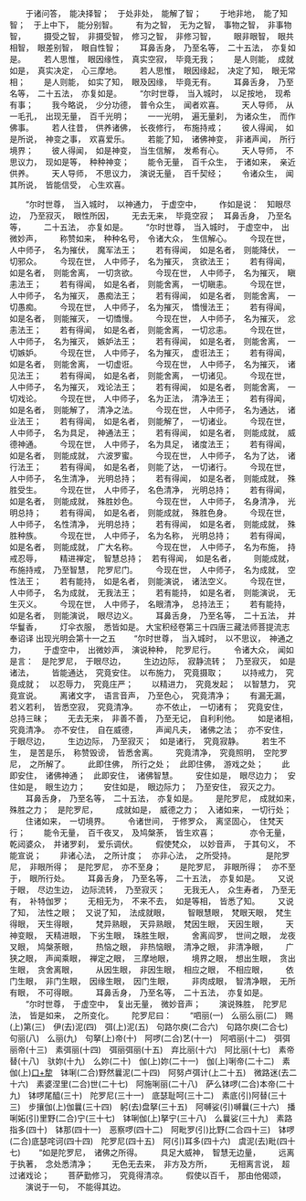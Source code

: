 <!-- { "loadSidebar": true } -->
　　于诸问答，　能决择智；　于处非处，　能解了智；
　　于地非地，　能了知智；　于上中下，　能分别智。
　　有为之智，　无为之智，　事物之智，　非事物智，
　　摄受之智，　非摄受智，　修习之智，　非修习智，
　　眼非眼智，　眼共相智，　眼差别智，　眼自性智；
　　耳鼻舌身，　乃至名等，　二十五法，　亦复如是。
　　若人思惟，　眼因缘性，　真实空寂，　毕竟无我；
　　是人则能，　成就如是，　真实决定，　心三摩地。
　　若人思惟，　眼因缘起，　决定了知，　眼无常相；
　　是人则能，　如实了知，　眼及因缘，　毕竟无有。
　　耳鼻舌身，　乃至名等，　二十五法，　亦复如是。
　　“尔时世尊，　当入城时，　以足按地，　现希有事；
　　我今略说，　少分功德，　普令众生，　闻者欢喜。
　　天人导师，　从一毛孔，　出现无量，　百千光明；
　　一一光明，　遍无量刹，　为诸众生，　而作佛事。
　　若人往昔，　供养诸佛，　长夜修行，　布施持戒；
　　彼人得闻，　如是所说，　神变之事，　欢喜爱乐。
　　若能了知，　诸佛神变，　非诸声闻，　所行境界；
　　彼人得闻，　如是神变，　当生信解，　发希有心。
　　天人导师，　不思议力，　现如是等，　种种神变；
　　能令无量，　百千众生，　于诸如来，　亲近供养。
　　天人导师，　不思议力，　演说无量，　百千契经；
　　令诸众生，　闻其所说，　皆能信受，　心生欢喜。

　　“尔时世尊，　当入城时，　以神通力，　于虚空中，
　　作如是说：　知眼尽边，　乃至寂灭，　眼性所因，
　　无去无来，　毕竟空寂；　耳鼻舌身，　乃至名等，
　　二十五法，　亦复如是。
　　“尔时世尊，　当入城时，　于虚空中，　出微妙声，
　　称赞如来，　种种名号，　令诸大众，　生信解心。
　　今现在世，　人中师子，　名为摧伏，　魔军法王；
　　若有得闻，　如是名者，　则能降伏，　一切邪众。
　　今现在世，　人中师子，　名为摧灭，　贪欲法王；
　　若有得闻，　如是名者，　则能舍离，　一切贪欲。
　　今现在世，　人中师子，　名为摧灭，　瞋恚法王；
　　若有得闻，　如是名者，　则能舍离，　一切瞋恚。
　　今现在世，　人中师子，　名为摧灭，　愚痴法王；
　　若有得闻，　如是名者，　则能舍离，　一切愚痴。
　　今现在世，　人中师子，　名为摧灭，　憍慢法王；
　　若有得闻，　如是名者，　则能摧灭，　一切憍慢。
　　今现在世，　人中师子，　名为摧灭，　忿恚法王；
　　若有得闻，　如是名者，　则能舍离，　一切忿恚。
　　今现在世，　人中师子，　名为摧灭，　嫉妒法王；
　　若有得闻，　如是名者，　则能舍离，　一切嫉妒。
　　今现在世，　人中师子，　名为摧灭，　虚诳法王；
　　若有得闻，　如是名者，　则能舍离，　一切虚诳。
　　今现在世，　人中师子，　名为摧灭，　诸见法王；
　　若有得闻，　如是名者，　则能舍离，　一切诸见。
　　今现在世，　人中师子，　名为摧灭，　戏论法王；
　　若有得闻，　如是名者，　则能舍离，　一切戏论。
　　今现在世，　人中师子，　名为正法，　清净法王；
　　若有得闻，　如是名者，　则能解了，　清净之法。
　　今现在世，　人中师子，　名为通达，　诸业法王；
　　若有得闻，　如是名者，　则能解了，　一切诸业。
　　今现在世，　人中师子，　名为具足，　神通法王；
　　若有得闻，　如是名者，　则能成就，　威德神通。
　　今现在世，　人中师子，　名为具足，　诸度法王；
　　若有得闻，　如是名者，　则能成就，　六波罗蜜。
　　今现在世，　人中师子，　名为了达，　诸行法王；
　　若有得闻，　如是名者，　则能了达，　一切诸行。
　　今现在世，　人中师子，　名生清净，　光明总持；
　　若有得闻，　如是名者，　则能成就，　殊胜受生。
　　今现在世，　人中师子，　名色清净，　光明总持；
　　若有得闻，　如是名者，　则能成就，　殊胜妙色。
　　今现在世，　人中师子，　名身清净，　光明总持；
　　若有得闻，　如是名者，　则能成就，　殊胜色身。
　　今现在世，　人中师子，　名性清净，　光明总持；
　　若有得闻，　如是名者，　则能成就，　殊胜种族。
　　今现在世，　人中师子，　名为名称，　光明总持；
　　若有得闻，　如是名者，　则能成就，　广大名称。
　　今现在世，　人中师子，　名为布施，　持戒忍辱，
　　精进禅定，　智慧总持；　若有得闻，　如是名者，
　　则能成就，　布施持戒，　乃至智慧，　陀罗尼门。
　　今现在世，　人中师子，　名为成就，　空性法王；
　　若有能持，　如是名者，　则能演说，　诸法空义。
　　今现在世，　人中师子，　名为成就，　无我法王；
　　若有能持，　如是名者，　则能演说，　无生灭义。
　　今现在世，　人中师子，　名眼清净，　总持法王；
　　若有能持，　如是名者，　则能演说，　眼尽边义。
　　耳鼻舌身，　乃至名等，　二十五法，　并华鬘香，
　　灯伞衣服，　悉皆如是。
大宝积经卷第三十四唐三藏法师菩提流志奉诏译
出现光明会第十一之五
　　“尔时世尊，　当入城时，　以不思议，　神通之力，
　　于虚空中，　出微妙声，　演说种种，　陀罗尼行。
　　令诸大众，　闻如是言：　是陀罗尼，　于眼尽边，
　　生边边际，　寂静流转；　乃至寂灭，　如是诸法，
　　皆能通达，　究竟安住。　以布施力，　究竟摄取；
　　以持戒力，　究竟成就；　以忍辱力，　究竟庄严；
　　以精进力，　究竟发起；　以智慧力，　究竟宣说。
　　离诸文字，　语言音声，　乃至色心，　究竟清净；
　　有漏无漏，　若义若利，　皆悉空寂，　究竟清净。
　　亦不依止，　一切诸有；　究竟安住，　总持三昧；
　　无去无来，　非善不善，　乃至无记，　自利利他。
　　如是诸相，　究竟清净。　亦不安住，　自在威德，
　　声闻凡夫，　诸佛之法；　亦不安住，　于眼尽边，
　　生边边际，　乃至寂灭；　如是诸行，　究竟寂静。
　　若生不生，　是苦是乐，　称赞毁谤，　皆悉舍离。
　　究竟清净，　究竟照明，　空陀罗尼，　之所解了。
　　此即住佛，　所行之处；　此即住佛，　游戏之处；
　　此即安住，　诸佛神通；　此即安住，　诸佛智慧。
　　安住如是，　眼尽边力；　安住如是，　眼生边力；
　　安住如是，　眼边际力；　乃至安住，　寂灭之力。
　　耳鼻舌身，　乃至名等，　二十五法，　亦复如是。
　　是陀罗尼，　成就如来，　殊胜之力；　是陀罗尼，
　　成就如是，　威德之力；　入诸如来，　一切行处；
　　住诸如来，　一切境界。
　　令诸世间，　于修罗众，　离坚固心，　住梵天行；
　　能令无量，　百千夜叉，　及鸠槃荼，　皆生欢喜；　　
　　亦令无量，　乾闼婆众，　并诸罗刹，　爱乐调伏。
　　假使梵众，　以妙音声，　于其句义，　不能宣说；
　　非诸心法，　之所计度；　亦非心法，　之所受持。　　
　　是陀罗尼，　非眼所得；　是陀罗尼，　亦不至身；
　　是陀罗尼，　非眼所得；　亦不至于，　眼所行处。
　　耳鼻舌身，　乃至名等，　二十五法，　亦复如是。
　　又说于眼，　尽边生边，　边际流转，　乃至寂灭；
　　无我无人，　众生寿者，　乃至无有，　补特伽罗；
　　无相无为，　不来不去，　如是等相，　皆悉了知。
　　又说了知，　法性之眼；　又说了知，　法成就眼，
　　智眼慧眼，　梵眼天眼，　梵生得眼，　天生得眼，
　　梵异熟眼，　天异熟眼，　梵因生眼，　天因生眼，
　　天神变眼，　天精进眼，　下劣生眼，　珠胜生眼，
　　舍离阎罗，　世间之眼，　龙夜叉眼，　鸠槃荼眼，
　　热恼之眼，　非热恼眼，　清净之眼，　非清净眼，
　　广狭之眼，　声闻乘眼，　禅定之眼，　三摩地眼，
　　境界之眼，　想出生眼，　贪出生眼，　贪舍离眼，
　　从因生眼，　非因生眼，　相应之眼，　不相应眼，
　　依门生眼，　非门生眼，　因缘生眼，　因门生眼，
　　非肉成眼，　智清净眼，　无所有眼，　不可得眼。
　　耳鼻舌身，　乃至名等，　二十五法，　亦复如是。
　　“尔时世尊，　于虚空中，　复出无量，　微妙音声；
　　演说殊胜，　陀罗尼法，　皆是如来，　之所变化。
　　陀罗尼曰：
　　“呬丽(一)　么丽么丽(二)　赐(上)第(三)　伊(去)泥(四)　弭(上)泥(五)　句路尔庾(二合六)　句路尔庾(二合七)　句丽(八)　么丽(九)　句拏(上)帝(十)　阿啰(二合)艺(十一)　阿呬丽(十二)　弭弭丽帝(十三)　素弭丽(十四)　弭丽弭丽(十五)　弃比丽(十六)　阿比丽(十七)　素帝替(十八)　驮妳(十九)　么妳(二十)　伽(上)妳(二十一)　伽(上)唎帝(二十二)　素伽(上)[口+犂](二十三)　钵唎(二合)野然曩泥(二十四)　阿努卢弭计(上二十五)　微路迷(去二十六)　素婆涅里(二合)世(二十七)　阿施唎丽(二十八)　萨么钵啰(二合)本帝(二十九)　钵啰尾醯(三十)　陀罗尼(三十一)　底瑟耻呵(三十二)　素底(引)阿替(三十三)　步攘伽(上)伽曩(三十四)　躬(去)盘拏(三十五)　阿嚩娑(引)嚩曩(三十六)　播唎妬(引)里野(二合)宁(三十七)　钵唎伽(上)拏宁(三十八)　么曩娑(三十九)　素路指多(四十)　钵那(四十一)　恶察啰(四十二)　阿毗罗(引)比野(二合四十三)　钵啰(二合)底瑟咤诃(四十四)　陀罗尼(四十五)　阿(引)耳多(四十六)　虞泥(去)毗(四十七)
　　“如是陀罗尼，　诸佛之所得。
　　具足大威神，　智慧无边量，
　　远离于执著，　念处悉清净；
　　无色无去来，　非方及方所，
　　无相离言说，　超过诸戏论；
　　菩萨勤修习，　究竟得清凉。
　　假使以百千，　那由他偈颂，
　　演说于一句，　不能得其边。
